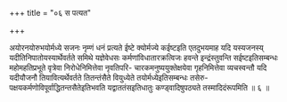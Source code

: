 +++
title = "०६ स पत्यत"

+++

अयोरनयोरुभयोर्मध्ये सजनः नृम्णं धनं प्रत्यते ईष्टे क्योर्मज्ये कईष्टइति एतदुभयमाह यदि यस्यजनस्य् यदीतिनिपातोयस्यार्थेवर्तते समिथे यज्ञेवेधसः कर्मणांविधातारक्रत्विजः हवन्ते इन्द्रंस्तुवन्ति सईष्टइतिसम्बन्धः महोमहतिप्रभूते वृत्रेवा निरोधेनिमित्तेवा नृवतिपरि- चारकमनुष्ययुक्तेक्षयेवा गृहनिमित्तेवा व्यचस्वन्तौ यदि यदीयौजनौ तियावित्यर्थेवर्तते तितन्तंसैते वियुध्येते तयोर्मध्येइतिसम्बन्धः तसेरु- पक्षयकर्मणोविपूर्वाद्धितन्तसैतेइतिभवति यद्वाततंसइतिधातुः कण्ड्वादिषुपठ्यते तस्मादिदंरूपमिति ॥ ६ ॥